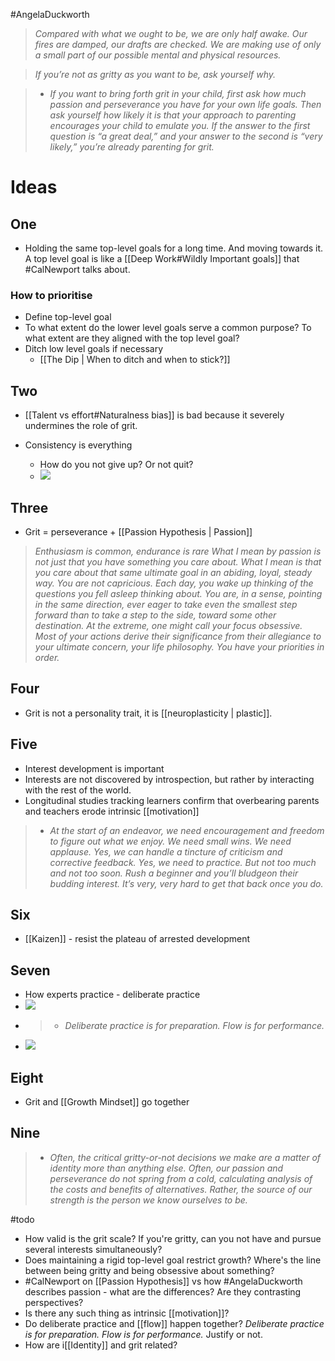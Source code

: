 #AngelaDuckworth 

> *Compared with what we ought to be, we are only half awake. Our fires are damped, our drafts are checked. We are making use of only a small part of our possible mental and physical resources.*

> *If you’re not as gritty as you want to be, ask yourself why.*

> - *If you want to bring forth grit in your child, first ask how much passion and perseverance you have for your own life goals. Then ask yourself how likely it is that your approach to parenting encourages your child to emulate you. If the answer to the first question is “a great deal,” and your answer to the second is “very likely,” you’re already parenting for grit.*
# Ideas
## One 
- Holding the same top-level goals for a long time. And moving towards it.  A top level goal is like a [[Deep Work#Wildly Important goals]] that #CalNewport talks about. 

### How to prioritise
- Define top-level goal
- To what extent do the lower level goals serve a common purpose? To what extent are they aligned with the top level goal?
- Ditch low level goals if necessary 
	- [[The Dip | When to ditch and when to stick?]] 
## Two
- [[Talent vs effort#Naturalness bias]] is bad because it severely undermines the role of grit.

- Consistency is everything
	- How do you not give up? Or not quit?
	- ![](grit-scale.png)

## Three
- Grit = perseverance + [[Passion Hypothesis | Passion]]
> *Enthusiasm is common, endurance is rare*
> *What I mean by passion is not just that you have something you care about. What I mean is that you care about that same ultimate goal in an abiding, loyal, steady way. You are not capricious. Each day, you wake up thinking of the questions you fell asleep thinking about. You are, in a sense, pointing in the same direction, ever eager to take even the smallest step forward than to take a step to the side, toward some other destination. At the extreme, one might call your focus obsessive. Most of your actions derive their significance from their allegiance to your ultimate concern, your life philosophy. You have your priorities in order.*



## Four
- Grit is not a personality trait, it is [[neuroplasticity | plastic]].


## Five
- Interest development is important
- Interests are not discovered by introspection, but rather by interacting with the rest of the world.
- Longitudinal studies tracking learners confirm that overbearing parents and teachers erode intrinsic [[motivation]]
> - *At the start of an endeavor, we need encouragement and freedom to figure out what we enjoy. We need small wins. We need applause. Yes, we can handle a tincture of criticism and corrective feedback. Yes, we need to practice. But not too much and not too soon. Rush a beginner and you’ll bludgeon their budding interest. It’s very, very hard to get that back once you do.*


## Six
- [[Kaizen]] - resist the plateau of arrested development


## Seven
- How experts practice - deliberate practice
- ![](grit1.png)
- > - *Deliberate practice is for preparation. Flow is for performance.*
-  ![](grit2.png)


## Eight
- Grit and [[Growth Mindset]] go together

## Nine
> - *Often, the critical gritty-or-not decisions we make are a matter of identity more than anything else. Often, our passion and perseverance do not spring from a cold, calculating analysis of the costs and benefits of alternatives. Rather, the source of our strength is the person we know ourselves to be.*

#todo 
- How valid is the grit scale? If you're gritty, can you not have and pursue several interests simultaneously?
- Does maintaining a rigid top-level goal restrict growth? Where's the line between being gritty and being obsessive about something?
- #CalNewport on [[Passion Hypothesis]] vs how #AngelaDuckworth describes passion - what are the differences? Are they contrasting perspectives?
- Is there any such thing as intrinsic [[motivation]]?
- Do deliberate practice and [[flow]] happen together? *Deliberate practice is for preparation. Flow is for performance.* Justify or not.
- How are i[[Identity]] and grit related? 